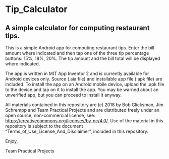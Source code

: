 # Tip_Calculator
## A simple calculator for computing restaurant tips.

This is a simple Android app for computing restaurant tips. Enter the bill amount where indicated and then
tap one of the three tip percentage buttons: 15%, 18%, 20%.  The tip amount and the bill total will
be displayed where indicated.

The app is written in MIT App Inventor 2 and is currently available for Android devices only.  Source (.aia file) and installable app file (.apk file) are included.  To install the app on an Android mobile device, upload the .apk file to the device and tap on it to install the app.  You may be warned about an unverified app, but you can proceed to install it anyway.

All materials contained in this repository are (c) 2018 by Bob Glicksman, Jim Schrempp and Team Practical Projects and are distributed freely under an open source, non-commercial license, see: https://creativecommons.org/licenses/by-nc/4.0/. Use of the material in this repository is subject to the document “Terms_of_Use_License_And_Disclaimer”, included in this repository.

Enjoy,

Team Practical Projects
